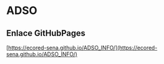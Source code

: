 # **ADSO**

## **Enlace GitHubPages**

[https://ecored-sena.github.io/ADSO_INFO/](https://ecored-sena.github.io/ADSO_INFO/)

#
